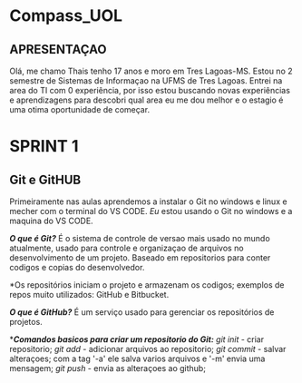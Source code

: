 # Compass_UOL

## APRESENTAÇAO

Olá, me chamo Thais tenho 17 anos e moro em Tres Lagoas-MS. Estou no 2 semestre de Sistemas de Informaçao na UFMS de Tres Lagoas. Entrei na area do TI com 0 experiência, por isso estou buscando novas experiências e aprendizagens para descobri qual area eu me dou melhor e o estagio é uma otima oportunidade de começar.

# SPRINT 1
## Git e GitHUB
Primeiramente nas aulas aprendemos a instalar o Git no windows e linux e mecher com o terminal do VS CODE. 
*Eu* estou usando o Git no windows e a maquina do VS CODE.

__*O que é Git?*__ É o sistema de controle de versao mais usado no mundo atualmente, usado para controle e organizaçao de arquivos no desenvolvimento de um projeto. Baseado em repositorios para conter codigos e copias do desenvolvedor.

*Os repositórios iniciam o projeto e armazenam os codigos; exemplos de repos muito utilizados: GitHub e Bitbucket.

__*O que é GitHub?*__  É um serviço usado para gerenciar os repositórios de projetos.

*__*Comandos basicos para criar um repositorio do Git:*__
    *git init* - criar repositorio;
    *git add* - adicionar arquivos ao repositorio;
    *git commit* - salvar alteraçoes; com a tag '-a' ele salva varios arquivos e '-m' envia uma mensagem;
    *git push* - envia as alteraçoes ao github; 


